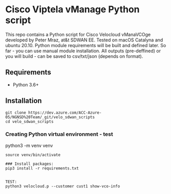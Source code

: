 # Cisco Viptela vManage Python script

This repo contains a Python script for Cisco Velocloud vManaVCOge developed by Peter Mraz, at&t SDWAN EE. 
Tested on macOS Catalyna and ubuntu 20.10.
Python module requirements will be built and defined later. So far - you can use manual module installation.
All outputs (pre-deffined) or you will build - can be saved to csv/txt/json (depends on format).



## Requirements
* Python 3.6+

## Installation


```
git clone https://dev.azure.com/ACC-Azure-05/NGNSD%20Team/_git/velo_sdwan_scripts
cd velo_sdwan_scripts
```
### Creating Python virtual environment - test

python3 -m venv venv
```
source venv/bin/activate

### Install packages: 
pip3 install -r requirements.txt 


TEST:
python3 velocloud.p --customer cust1 show-vco-info